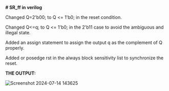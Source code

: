 **# SR_ff in verilog**


Changed Q=2'b00; to Q <= 1'b0; in the reset condition.

Changed Q<=q; to Q <= 1'b0; in the 2'b11 case to avoid the ambiguous and illegal state.

Added an assign statement to assign the output q as the complement of Q properly.

Added or posedge rst in the always block sensitivity list to synchronize the reset.


**THE OUTPUT:**


![Screenshot 2024-07-14 143625](https://github.com/user-attachments/assets/2998db76-1b32-4273-b647-70b53783b3d7)
